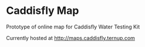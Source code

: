 Caddisfly Map
=============

Prototype of online map for Caddisfly Water Testing Kit

Currently hosted at http://maps.caddisfly.ternup.com